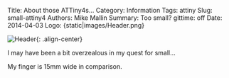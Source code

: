 Title: About those ATTiny4s...
Category: Information
Tags: attiny
Slug: small-attiny4
Authors: Mike Mallin
Summary: Too small?
gittime: off
Date: 2014-04-03
Logo: {static|images/Header.png}

![Header]({static|images/Header.png}){: .align-center}

I may have been a bit overzealous in my quest for small...  

My finger is 15mm wide in comparison.
